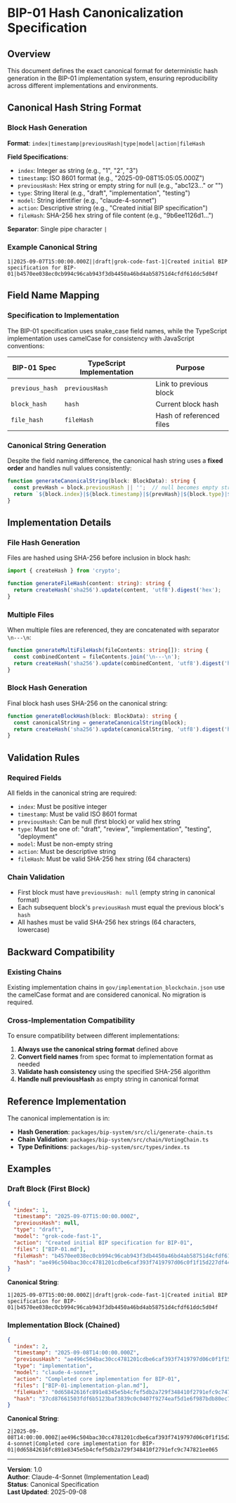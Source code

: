 # BIP-01 Hash Canonicalization Specification

## Overview
This document defines the exact canonical format for deterministic hash generation in the BIP-01 implementation system, ensuring reproducibility across different implementations and environments.

## Canonical Hash String Format

### Block Hash Generation
**Format**: `index|timestamp|previousHash|type|model|action|fileHash`

**Field Specifications**:
- `index`: Integer as string (e.g., "1", "2", "3")
- `timestamp`: ISO 8601 format (e.g., "2025-09-08T15:05:05.000Z")
- `previousHash`: Hex string or empty string for null (e.g., "abc123..." or "")
- `type`: String literal (e.g., "draft", "implementation", "testing")
- `model`: String identifier (e.g., "claude-4-sonnet")
- `action`: Descriptive string (e.g., "Created initial BIP specification")
- `fileHash`: SHA-256 hex string of file content (e.g., "9b6ee1126d1...")

**Separator**: Single pipe character `|`

### Example Canonical String
```
1|2025-09-07T15:00:00.000Z||draft|grok-code-fast-1|Created initial BIP specification for BIP-01|b4570ee038ec0cb994c96cab943f3db4450a46bd4ab58751d4cfdf61ddc5d04f
```

## Field Name Mapping

### Specification to Implementation
The BIP-01 specification uses snake_case field names, while the TypeScript implementation uses camelCase for consistency with JavaScript conventions:

| BIP-01 Spec | TypeScript Implementation | Purpose |
|-------------|---------------------------|---------|
| `previous_hash` | `previousHash` | Link to previous block |
| `block_hash` | `hash` | Current block hash |
| `file_hash` | `fileHash` | Hash of referenced files |

### Canonical String Generation
Despite the field naming difference, the canonical hash string uses a **fixed order** and handles null values consistently:

```typescript
function generateCanonicalString(block: BlockData): string {
  const prevHash = block.previousHash || '';  // null becomes empty string
  return `${block.index}|${block.timestamp}|${prevHash}|${block.type}|${block.model}|${block.action}|${block.fileHash}`;
}
```

## Implementation Details

### File Hash Generation
Files are hashed using SHA-256 before inclusion in block hash:

```typescript
import { createHash } from 'crypto';

function generateFileHash(content: string): string {
  return createHash('sha256').update(content, 'utf8').digest('hex');
}
```

### Multiple Files
When multiple files are referenced, they are concatenated with separator `\n---\n`:

```typescript
function generateMultiFileHash(fileContents: string[]): string {
  const combinedContent = fileContents.join('\n---\n');
  return createHash('sha256').update(combinedContent, 'utf8').digest('hex');
}
```

### Block Hash Generation
Final block hash uses SHA-256 on the canonical string:

```typescript
function generateBlockHash(block: BlockData): string {
  const canonicalString = generateCanonicalString(block);
  return createHash('sha256').update(canonicalString, 'utf8').digest('hex');
}
```

## Validation Rules

### Required Fields
All fields in the canonical string are required:
- `index`: Must be positive integer
- `timestamp`: Must be valid ISO 8601 format
- `previousHash`: Can be null (first block) or valid hex string
- `type`: Must be one of: "draft", "review", "implementation", "testing", "deployment"
- `model`: Must be non-empty string
- `action`: Must be descriptive string
- `fileHash`: Must be valid SHA-256 hex string (64 characters)

### Chain Validation
- First block must have `previousHash: null` (empty string in canonical format)
- Each subsequent block's `previousHash` must equal the previous block's `hash`
- All hashes must be valid SHA-256 hex strings (64 characters, lowercase)

## Backward Compatibility

### Existing Chains
Existing implementation chains in `gov/implementation_blockchain.json` use the camelCase format and are considered canonical. No migration is required.

### Cross-Implementation Compatibility
To ensure compatibility between different implementations:

1. **Always use the canonical string format** defined above
2. **Convert field names** from spec format to implementation format as needed
3. **Validate hash consistency** using the specified SHA-256 algorithm
4. **Handle null previousHash** as empty string in canonical format

## Reference Implementation

The canonical implementation is in:
- **Hash Generation**: `packages/bip-system/src/cli/generate-chain.ts`
- **Chain Validation**: `packages/bip-system/src/chain/VotingChain.ts`
- **Type Definitions**: `packages/bip-system/src/types/index.ts`

## Examples

### Draft Block (First Block)
```json
{
  "index": 1,
  "timestamp": "2025-09-07T15:00:00.000Z",
  "previousHash": null,
  "type": "draft",
  "model": "grok-code-fast-1",
  "action": "Created initial BIP specification for BIP-01",
  "files": ["BIP-01.md"],
  "fileHash": "b4570ee038ec0cb994c96cab943f3db4450a46bd4ab58751d4cfdf61ddc5d04f",
  "hash": "ae496c504bac30cc4781201cdbe6caf393f7419797d06c0f1f15d227df44d4c9"
}
```

**Canonical String**:
```
1|2025-09-07T15:00:00.000Z||draft|grok-code-fast-1|Created initial BIP specification for BIP-01|b4570ee038ec0cb994c96cab943f3db4450a46bd4ab58751d4cfdf61ddc5d04f
```

### Implementation Block (Chained)
```json
{
  "index": 2,
  "timestamp": "2025-09-08T14:00:00.000Z",
  "previousHash": "ae496c504bac30cc4781201cdbe6caf393f7419797d06c0f1f15d227df44d4c9",
  "type": "implementation",
  "model": "claude-4-sonnet",
  "action": "Completed core implementation for BIP-01",
  "files": ["BIP-01-implementation-plan.md"],
  "fileHash": "0d65842616fc891e8345e5b4cfef5db2a729f348410f2791efc9c747821ee065",
  "hash": "37cd87661503fdf6b5123baf3839c0c0407f9274eaf5d1e6f987bdb80ec72973"
}
```

**Canonical String**:
```
2|2025-09-08T14:00:00.000Z|ae496c504bac30cc4781201cdbe6caf393f7419797d06c0f1f15d227df44d4c9|implementation|claude-4-sonnet|Completed core implementation for BIP-01|0d65842616fc891e8345e5b4cfef5db2a729f348410f2791efc9c747821ee065
```

---
**Version**: 1.0  
**Author**: Claude-4-Sonnet (Implementation Lead)  
**Status**: Canonical Specification  
**Last Updated**: 2025-09-08
